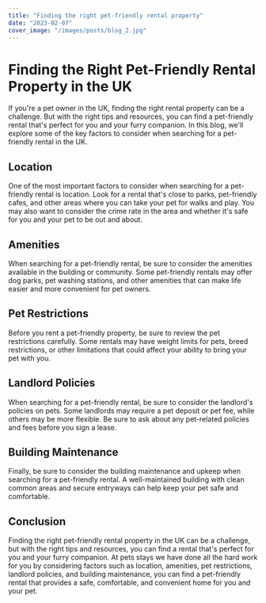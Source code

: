 ```yaml
---
title: "Finding the right pet-friendly rental property"
date: "2023-02-07"
cover_image: "/images/posts/blog_2.jpg"
---
```


# Finding the Right Pet-Friendly Rental Property in the UK

If you're a pet owner in the UK, finding the right rental property can be a challenge. But with the right tips and resources, you can find a pet-friendly rental that's perfect for you and your furry companion. In this blog, we'll explore some of the key factors to consider when searching for a pet-friendly rental in the UK.

## Location

One of the most important factors to consider when searching for a pet-friendly rental is location. Look for a rental that's close to parks, pet-friendly cafes, and other areas where you can take your pet for walks and play. You may also want to consider the crime rate in the area and whether it's safe for you and your pet to be out and about.

## Amenities

When searching for a pet-friendly rental, be sure to consider the amenities available in the building or community. Some pet-friendly rentals may offer dog parks, pet washing stations, and other amenities that can make life easier and more convenient for pet owners.

## Pet Restrictions

Before you rent a pet-friendly property, be sure to review the pet restrictions carefully. Some rentals may have weight limits for pets, breed restrictions, or other limitations that could affect your ability to bring your pet with you.

## Landlord Policies

When searching for a pet-friendly rental, be sure to consider the landlord's policies on pets. Some landlords may require a pet deposit or pet fee, while others may be more flexible. Be sure to ask about any pet-related policies and fees before you sign a lease.

## Building Maintenance

Finally, be sure to consider the building maintenance and upkeep when searching for a pet-friendly rental. A well-maintained building with clean common areas and secure entryways can help keep your pet safe and comfortable.

## Conclusion

Finding the right pet-friendly rental property in the UK can be a challenge, but with the right tips and resources, you can find a rental that's perfect for you and your furry companion. At pets stays we have done all the hard work for you by considering factors such as location, amenities, pet restrictions, landlord policies, and building maintenance, you can find a pet-friendly rental that provides a safe, comfortable, and convenient home for you and your pet.
